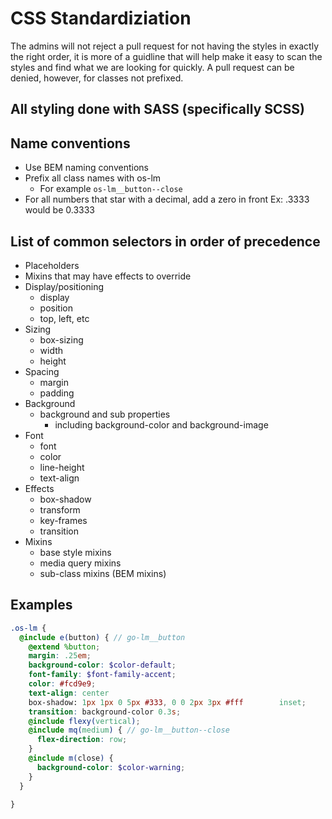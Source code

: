# CSS Standardiziation

The admins will not reject a pull request for not having the styles in exactly the right order, it is more of a guidline that will help make it easy to scan the styles and find what we are looking for quickly. A pull request can be denied, however, for classes not prefixed.

## All styling done with SASS (specifically SCSS)

## Name conventions

* Use BEM naming conventions
* Prefix all class names with os-lm
  * For example `os-lm__button--close`
* For all numbers that star with a decimal, add a zero in front Ex: .3333 would be 0.3333


## List of common selectors in order of precedence
  * Placeholders
  * Mixins that may have effects to override
  * Display/positioning
    * display
    * position
    * top, left, etc
  * Sizing
    * box-sizing
    * width
    * height
  * Spacing
    * margin
    * padding
  * Background
    * background and sub properties
      * including background-color and background-image
  * Font
    * font
    * color
    * line-height
    * text-align
  * Effects
    * box-shadow
    * transform
    * key-frames
    * transition
  * Mixins
    * base style mixins
    * media query mixins
    * sub-class mixins (BEM mixins)

## Examples
``` SCSS
.os-lm {
  @include e(button) { // go-lm__button
    @extend %button;
    margin: .25em;
    background-color: $color-default;
    font-family: $font-family-accent;
    color: #fcd9e9;
    text-align: center
    box-shadow: 1px 1px 0 5px #333, 0 0 2px 3px #fff        inset;
    transition: background-color 0.3s;
    @include flexy(vertical);
    @include mq(medium) { // go-lm__button--close
      flex-direction: row;
    } 
    @include m(close) {
      background-color: $color-warning;
    }
  }
  
}
